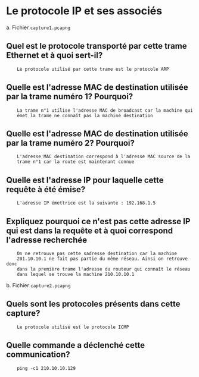 # Le protocole IP et ses associés

a. Fichier `capture1.pcapng`

## Quel est le protocole transporté par cette trame Ethernet et à quoi sert-il?

		Le protocole utilisé par cette trame est le protocole ARP

## Quelle est l'adresse MAC de destination utilisée par la trame numéro 1? Pourquoi?

		La trame n°1 utilise l'adresse MAC de broadcast car la machine qui
		émet la trame ne connaît pas la machine destination

## Quelle est l'adresse MAC de destination utilisée par la trame numéro 2? Pourquoi?

		L'adresse MAC destination correspond à l'adresse MAC source de la 
		trame n°1 car la route est maintenant connue

## Quelle est l'adresse IP pour laquelle cette requête à été émise?

		L'adresse IP émettrice est la suivante : 192.168.1.5

## Expliquez pourquoi ce n'est pas cette adresse IP qui est dans la requête et à quoi correspond l'adresse recherchée

		On ne retrouve pas cette sadresse destination car la machine
		201.10.10.1 ne fait pas partie du même réseau. Ainsi on retrouve donc
		dans la première trame l'adresse du routeur qui connaît le réseau
		dans lequel se trouve la machine 210.10.10.1


b. Fichier `capture2.pcapng`

## Quels sont les protocoles présents dans cette capture?

		Le protocole utilisé est le protocole ICMP

## Quelle commande a déclenché cette communication?

		ping -c1 210.10.10.129
